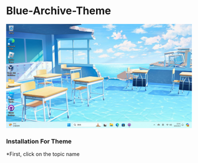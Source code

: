 # Blue-Archive-Theme
![AronMeta Desktop](https://github.com/AronMeta/Blue-Archive-Theme/blob/main/Sample%20Document/AronMeta%20Desktop.png)


### Installation For Theme
*First, click on the topic name
